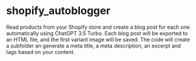 # shopify_autoblogger
Read products from your Shopify store and create a blog post for each one automatically using ChatGPT 3.5 Turbo. Each blog post will be exported to an HTML file, and the first variant image will be saved. The code will create a subfolder an generate a meta title, a meta description, an excerpt and tags based on your content.
